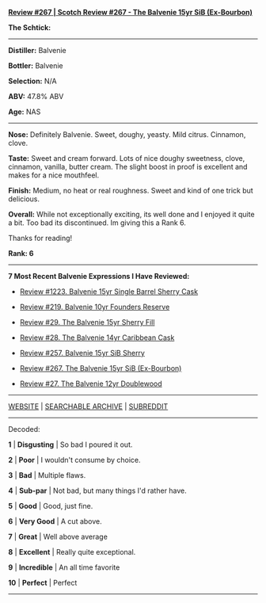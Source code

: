 
[**Review #267 | Scotch Review #267 - The Balvenie 15yr SiB (Ex-Bourbon)**]( https://t8ke.review/review-267-balvenie-15yr-sib-bourbon-cask/)

**The Schtick:** 

-----

**Distiller:** Balvenie

**Bottler:** Balvenie

**Selection:** N/A

**ABV:** 47.8% ABV

**Age:** NAS 

-----

**Nose:**  Definitely Balvenie. Sweet, doughy, yeasty. Mild citrus. Cinnamon, clove.

**Taste:**   Sweet and cream forward. Lots of nice doughy sweetness, clove, cinnamon, vanilla, butter cream. The slight boost in proof is excellent and makes for a nice mouthfeel.

**Finish:**   Medium, no heat or real roughness. Sweet and kind of one trick but delicious.

**Overall:** While not exceptionally exciting, its well done and I enjoyed it quite a bit. Too bad its discontinued. Im giving this a Rank 6.

Thanks for reading!

**Rank: 6**

----- 

**7 Most Recent Balvenie Expressions I Have Reviewed:** 

- [Review #1223. Balvenie 15yr Single Barrel Sherry Cask]( https://t8ke.review/review-1223-balvenie-15yr-single-barrel-sherry-cask) 

- [Review #219. Balvenie 10yr Founders Reserve]( https://t8ke.review/review-219-the-balvenie-10yr-founders-reserve/) 

- [Review #29. The Balvenie 15yr Sherry Fill]( https://t8ke.review/review-29-the-balvenie-15yr-single-barrel-sherry-cask/) 

- [Review #28. The Balvenie 14yr Caribbean Cask]( https://t8ke.review/review-28-the-balvenie-14yr-caribbean-cask/) 

- [Review #257. Balvenie 15yr SiB Sherry]( https://t8ke.review/review-257-balvenie-15yr-sib-sherry/) 

- [Review #267. The Balvenie 15yr SiB (Ex-Bourbon)]( https://t8ke.review/review-267-balvenie-15yr-sib-bourbon-cask/) 

- [Review #27. The Balvenie 12yr Doublewood]( https://t8ke.review/review-27-the-balvenie-12yr-double-wood/) 

-----

[WEBSITE](https://t8ke.review) | [SEARCHABLE ARCHIVE](https://t8ke.review/review-archive/) | [SUBREDDIT](https://reddit.com/r/t8kereviews)

-----

Decoded:

**1** | **Disgusting** | So bad I poured it out.

**2** | **Poor** | I wouldn't consume by choice.

**3** | **Bad** | Multiple flaws.

**4** | **Sub-par** | Not bad, but many things I'd rather have.

**5** | **Good** | Good, just fine.

**6** | **Very Good** | A cut above.

**7** | **Great** | Well above average

**8** | **Excellent** | Really quite exceptional.

**9** | **Incredible** | An all time favorite

**10** | **Perfect** | Perfect

----

